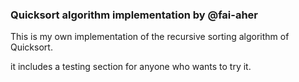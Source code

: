 ### Quicksort algorithm implementation by @fai-aher

This is my own implementation of the recursive sorting algorithm of Quicksort.

it includes a testing section for anyone who wants to try it.
